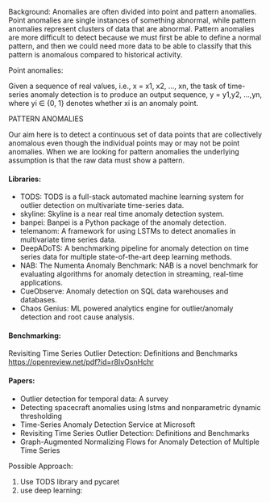 
Background:
Anomalies are often divided into point and pattern anomalies. Point anomalies are single instances of something abnormal, while 
pattern anomalies represent clusters of data that are abnormal.
Pattern anomalies are more difficult to detect because we must first be able to define a normal pattern, and then we 
could need more data to be able to classify that this pattern is anomalous compared to historical activity.

Point anomalies:

Given a sequence of real values, i.e., x = x1, x2, ..., xn, the task of time-series anomaly detection is to produce an output
sequence, y = y1,y2, ...,yn, where yi ∈ {0, 1} denotes whether xi is an anomaly point.

PATTERN ANOMALIES

Our aim here is to detect a continuous set of data points that are collectively anomalous even though the individual points 
may or may not be point anomalies. When we are looking for pattern anomalies 
the underlying assumption is that the raw data must show a pattern.

#### Libraries:

- TODS: TODS is a full-stack automated machine learning system for outlier detection on multivariate time-series data.
- skyline: Skyline is a near real time anomaly detection system.
- banpei: Banpei is a Python package of the anomaly detection.
- telemanom: A framework for using LSTMs to detect anomalies in multivariate time series data.
- DeepADoTS: A benchmarking pipeline for anomaly detection on time series data for multiple state-of-the-art deep learning methods.
- NAB: The Numenta Anomaly Benchmark: NAB is a novel benchmark for evaluating algorithms for anomaly detection in streaming, real-time applications.
- CueObserve: Anomaly detection on SQL data warehouses and databases.
- Chaos Genius: ML powered analytics engine for outlier/anomaly detection and root cause analysis.

#### Benchmarking:

Revisiting Time Series Outlier Detection: Definitions and Benchmarks
https://openreview.net/pdf?id=r8IvOsnHchr

#### Papers:

- Outlier detection for temporal data: A survey
- Detecting spacecraft anomalies using lstms and nonparametric dynamic thresholding
- Time-Series Anomaly Detection Service at Microsoft
- Revisiting Time Series Outlier Detection: Definitions and Benchmarks
- Graph-Augmented Normalizing Flows for Anomaly Detection of Multiple Time Series

Possible Approach:

1. Use TODS library and pycaret
2. use deep learning:
